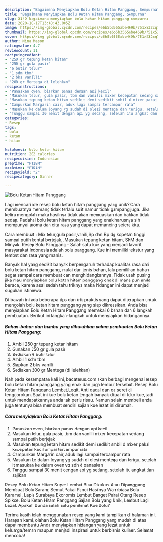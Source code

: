```yaml
---
description: "Bagaimana Menyiapkan Bolu Ketan Hitam Panggang, Sempurna"
title: "Bagaimana Menyiapkan Bolu Ketan Hitam Panggang, Sempurna"
slug: 3149-bagaimana-menyiapkan-bolu-ketan-hitam-panggang-sempurna
date: 2020-10-17T13:48:43.005Z
image: https://img-global.cpcdn.com/recipes/e6b5b3565abe469b/751x532cq70/bolu-ketan-hitam-panggang-foto-resep-utama.jpg
thumbnail: https://img-global.cpcdn.com/recipes/e6b5b3565abe469b/751x532cq70/bolu-ketan-hitam-panggang-foto-resep-utama.jpg
cover: https://img-global.cpcdn.com/recipes/e6b5b3565abe469b/751x532cq70/bolu-ketan-hitam-panggang-foto-resep-utama.jpg
author: Nina Mason
ratingvalue: 4.7
reviewcount: 11
recipeingredient:
- "250 gr tepung ketan hitam"
- "250 gr gula pasir"
- "6 butir telur"
- "1 sdm tbm"
- "2 bks vanilli"
- "200 gr Mentega di lelehkan"
recipeinstructions:
- "Panaskan oven, biarkan panas dengan api kecil"
- "Masukan telur, gula pasir, tbm dan vanilli mixer kecepatan sedang sampai putih berjejak"
- "Masukan tepung ketan hitam sedikit demi sedikit smbil d mixer pakai kecepatan kecil smpai tercampur rata"
- "Campurkan Margarin cair, aduk lagi sampai tercampur rata"
- "Masukan ke dalam loyang yg sudah di olesi mentega dan terigu, setelah it masukan ke dalam oven yg sdh d panaskan"
- "Tunggu sampai 30 menit dengan api yg sedang, setelah itu angkat dan sajikan"
categories:
- Resep
tags:
- bolu
- ketan
- hitam

katakunci: bolu ketan hitam 
nutrition: 202 calories
recipecuisine: Indonesian
preptime: "PT18M"
cooktime: "PT51M"
recipeyield: "2"
recipecategory: Dinner

---
```



![Bolu Ketan Hitam Panggang](https://img-global.cpcdn.com/recipes/e6b5b3565abe469b/751x532cq70/bolu-ketan-hitam-panggang-foto-resep-utama.jpg)

Lagi mencari ide resep bolu ketan hitam panggang yang unik? Cara membuatnya memang tidak terlalu sulit namun tidak gampang juga. Jika keliru mengolah maka hasilnya tidak akan memuaskan dan bahkan tidak sedap. Padahal bolu ketan hitam panggang yang enak harusnya sih mempunyai aroma dan cita rasa yang dapat memancing selera kita.

Cara membuat : Mix telur,gula pasir,vanili,Sp dan Bp dg kcpetan tinggi sampai putih kental berjejak,, Masukan tepung ketan hitam, SKM dan Minyak. Resep Bolu Panggang - Salah satu kue yang menjadi favorit masyarakat Indonesia adalah bolu panggang. Kue ini memiliki tekstur yang lembut dan rasa yang manis.

Banyak hal yang sedikit banyak berpengaruh terhadap kualitas rasa dari bolu ketan hitam panggang, mulai dari jenis bahan, lalu pemilihan bahan segar sampai cara membuat dan menghidangkannya. Tidak usah pusing jika mau menyiapkan bolu ketan hitam panggang enak di mana pun anda berada, karena asal sudah tahu triknya maka hidangan ini dapat menjadi suguhan istimewa.


Di bawah ini ada beberapa tips dan trik praktis yang dapat diterapkan untuk mengolah bolu ketan hitam panggang yang siap dikreasikan. Anda bisa menyiapkan Bolu Ketan Hitam Panggang memakai 6 bahan dan 6 langkah pembuatan. Berikut ini langkah-langkah untuk menyiapkan hidangannya.

<!--inarticleads1-->

##### Bahan-bahan dan bumbu yang dibutuhkan dalam pembuatan Bolu Ketan Hitam Panggang:

1. Ambil 250 gr tepung ketan hitam
1. Gunakan 250 gr gula pasir
1. Sediakan 6 butir telur
1. Ambil 1 sdm tbm
1. Siapkan 2 bks vanilli
1. Sediakan 200 gr Mentega (di lelehkan)


Nah pada kesempatan kali ini, bacaterus.com akan berbagi mengenai resep bolu ketan hitam panggang yang enak dan juga lembut tersebut. Resep Bolu Ketan Hitam Panggang Lembut,Legit, Anti gagal dan ga seret di tenggorokan. Saat ini kue bolu ketan tengah banyak dijual di toko kue, jadi untuk mendapatkannya anda tak perlu risau. Namun selain membeli anda juga tentunya bisa membuat sendiri sajian kue lezat ini dirumah. 

<!--inarticleads2-->

##### Cara menyiapkan Bolu Ketan Hitam Panggang:

1. Panaskan oven, biarkan panas dengan api kecil
1. Masukan telur, gula pasir, tbm dan vanilli mixer kecepatan sedang sampai putih berjejak
1. Masukan tepung ketan hitam sedikit demi sedikit smbil d mixer pakai kecepatan kecil smpai tercampur rata
1. Campurkan Margarin cair, aduk lagi sampai tercampur rata
1. Masukan ke dalam loyang yg sudah di olesi mentega dan terigu, setelah it masukan ke dalam oven yg sdh d panaskan
1. Tunggu sampai 30 menit dengan api yg sedang, setelah itu angkat dan sajikan


Resep Bolu Ketan Hitam Super Lembut Bisa Dikukus Atau Dipanggang. Membuat Bolu Sarang Semut Pakai Panci Hasilnya Warrrbiasa Bolu Karamel. Lapis Surabaya Ekonomis Lembut Banget Pakai Otang Resep Spikoe. Bolu Ketan Hitam Panggang Sajian Bolu yang Unik, Lembut Lagi Lezat. Apakah Bunda salah satu penikmat Kue Bolu? 

Terima kasih telah menggunakan resep yang kami tampilkan di halaman ini. Harapan kami, olahan Bolu Ketan Hitam Panggang yang mudah di atas dapat membantu Anda menyiapkan hidangan yang lezat untuk keluarga/teman maupun menjadi inspirasi untuk berbisnis kuliner. Selamat mencoba!
